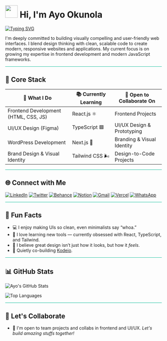 <h1 align="left">
  <img src="https://raw.githubusercontent.com/MartinHeinz/MartinHeinz/master/wave.gif" width="40px"> 
  Hi, I'm <strong>Ayo Okunola</strong>
</h1>

[![Typing SVG](https://readme-typing-svg.demolab.com?font=Fira+Code&size=24&pause=1000&color=00C853&width=600&lines=🧑‍💻+Front-End+Developer;🎨+UI%2FUX+Designer;🛡️Software+Engineer;🚀+HTML+%7C+CSS+%7C+JavaScript+%7C+React)](https://git.io/typing-svg)

<!--### 🧑‍💻 Front-End Dev | 🎨 UI/UX Designer | 🛡️ Software Engineer -->
I'm deeply committed to building visually compelling and user-friendly web interfaces. I blend design thinking with clean, scalable code to create modern, responsive websites and applications. My current focus is on growing my expertise in frontend development and modern JavaScript frameworks.
<hr style="border: none; height: 1px; background-color: #00b894;" />

## 🚀 Core Stack
| 💼 What I Do                          | 📚 Currently Learning                    | 🤝 Open to Collaborate On                      |
|--------------------------------------|------------------------------------------|------------------------------------------------|
| Frontend Development (HTML, CSS, JS) | React.js ⚛️                               | Frontend Projects                              |
| UI/UX Design (Figma)                 | TypeScript 🟦                             | UI/UX Design & Prototyping                     |
| WordPress Development                | Next.js 🧠                                | Branding & Visual Identity                     |
| Brand Design & Visual Identity       | Tailwind CSS 🌬️                          | Design-to-Code Projects                        |

<hr style="border: none; height: 1px; background-color: #00b894;" />

## 🌐 Connect with Me

[![LinkedIn](https://img.shields.io/badge/LinkedIn-0077B5?style=for-the-badge&logo=linkedin&logoColor=white)](https://www.linkedin.com/in/ayobamidele-okunola-37a80a88/)
[![Twitter](https://img.shields.io/badge/X-1DA1F2?style=for-the-badge&logo=x&logoColor=white)](https://x.com/theAyoHaven)
[![Behance](https://img.shields.io/badge/Behance-1769FF?style=for-the-badge&logo=behance&logoColor=white)](https://www.behance.net/theayohaven)
[![Notion](https://img.shields.io/badge/Portfolio-000000?style=for-the-badge&logo=notion&logoColor=white)](https://crawling-trade-150.notion.site/Ayobamidele-Okunola-522444d0548a44689ce477fc7806d053)
[![Gmail](https://img.shields.io/badge/Gmail-D14836?style=for-the-badge&logo=gmail&logoColor=white)](mailto:thehavencreation@gmail.com)
[![Vercel](https://img.shields.io/badge/Vercel-000000?style=for-the-badge&logo=vercel&logoColor=white)](https://vercel.com/haven-developers)
[![WhatsApp](https://img.shields.io/badge/WhatsApp-25D366?style=for-the-badge&logo=whatsapp&logoColor=white)](https://wa.me/2348169405727)

<hr style="border: none; height: 1px; background-color: #00b894;" />

## 🎯 Fun Facts

- 💻 I enjoy making UIs so clean, even minimalists say “whoa.”
- 🧠 I love learning new tools — currently obsessed with React, TypeScript, and Tailwind.
- 🎯 I believe great design isn’t just how it looks, but how it *feels*.
- 🚀 Quietly co-building [Kodeio](#).

<hr style="border: none; height: 1px; background-color: #00b894;" />

## 📊 GitHub Stats

![Ayo's GitHub Stats](https://github-readme-stats.vercel.app/api?username=engr-haven&show_icons=true&theme=radical)

![Top Languages](https://github-readme-stats.vercel.app/api/top-langs/?username=engr-haven&layout=compact&theme=radical)

<hr style="border: none; height: 1px; background-color: #00b894;" />

## 🤝 Let's Collaborate
- 🚀 I'm open to team projects and collabs in frontend and UI/UX.  *Let's build amazing stuffs together!*
